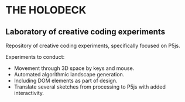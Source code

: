 # THE HOLODECK
## Laboratory of creative coding experiments

Repository of creative coding experiments, specifically focused on P5js.

Experiments to conduct:
* Movement through 3D space by keys and mouse.
* Automated algorithmic landscape generation.
* Including DOM elements as part of design.
* Translate several sketches from processing to P5js with added interactivity.